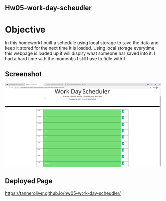 ## Hw05-work-day-scheudler
# Objective
In this homework I built a schedule using local storage to save the data and keep it stored for the next time it is loaded. Using local storage everytime this webpage is loaded up it will display what someone has saved into it. I had a hard time with the momentjs I still have to fidle with it.
## Screenshot
![ScheduleScreenshot1](./assets/images/schedule.png)
## Deployed Page
https://tanneroliver.github.io/hw05-work-day-scheudler/
